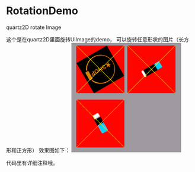 # RotationDemo
quartz2D rotate Image

这个是在quartz2D里面旋转UIImage的demo，
可以旋转任意形状的图片（长方形和正方形）
效果图如下：
![image](https://github.com/DistanceLe/Images/raw/master/rotate1.gif)

代码里有详细注释哦。


